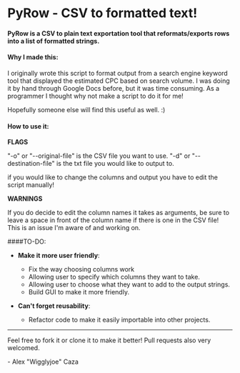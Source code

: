 # PyRow - CSV to formatted text!

#### PyRow is a CSV to plain text exportation tool that reformats/exports rows into a list of formatted strings.

#### Why I made this:

I originally wrote this script to format output from a search engine keyword tool that displayed the estimated CPC based on search volume. I was doing it by hand through Google Docs before, but it was time consuming. As a programmer I thought why not make a script to do it for me!

Hopefully someone else will find this useful as well. :)

#### How to use it:
**FLAGS**

"-o" or "--original-file" is the CSV file you want to use.
"-d" or "--destination-file" is the txt file you would like to output to.

if you would like to change the columns and output you have to edit the script manually!

**WARNINGS**

If you do decide to edit the column names it takes as arguments, be sure to leave a space in front of the column name if there is one in the CSV file! This is an issue I'm aware of and working on.

####TO-DO:
* **Make it more user friendly**:
	* Fix the way choosing columns work
    * Allowing user to specify which columns they want to take.
	* Allowing user to choose what they want to add to the output strings.
	* Build GUI to make it more friendly.

* **Can't forget reusability**:
	* Refactor code to make it easily importable into other projects.

------

Feel free to fork it or clone it to make it better! Pull requests also very welcomed.

\- Alex "Wigglyjoe" Caza
